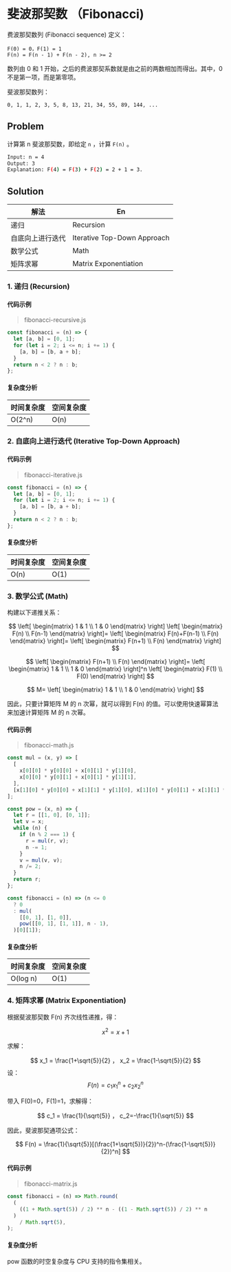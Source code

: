 # 斐波那契数 （Fibonacci)

费波那契数列 (Fibonacci sequence) 定义：

```plain
F(0) = 0，F(1) = 1
F(n) = F(n - 1) + F(n - 2), n >= 2
```

数列由 0 和 1 开始，之后的费波那契系数就是由之前的两数相加而得出。其中，0 不是第一项，而是第零项。

斐波那契数列：

``` bash
0, 1, 1, 2, 3, 5, 8, 13, 21, 34, 55, 89, 144, ...
```

## Problem

计算第 n 斐波那契数，即给定 `n` ，计算 `F(n)` 。

``` bash
Input: n = 4
Output: 3
Explanation: F(4) = F(3) + F(2) = 2 + 1 = 3.
```

## Solution

| 解法             | En                          |
| ---------------- | --------------------------- |
| 递归             | Recursion                   |
| 自底向上进行迭代 | Iterative Top-Down Approach |
| 数学公式         | Math                        |
| 矩阵求幂         | Matrix Exponentiation       |

### 1. 递归 (Recursion)

#### 代码示例

> fibonacci-recursive.js

```js
const fibonacci = (n) => {
  let [a, b] = [0, 1];
  for (let i = 2; i <= n; i += 1) {
    [a, b] = [b, a + b];
  }
  return n < 2 ? n : b;
};
```

#### 复杂度分析

| 时间复杂度 | 空间复杂度 |
| ---------- | ---------- |
| O(2^n)     | O(n)       |

### 2. 自底向上进行迭代 (Iterative Top-Down Approach)

#### 代码示例

> fibonacci-iterative.js

```js
const fibonacci = (n) => {
  let [a, b] = [0, 1];
  for (let i = 2; i <= n; i += 1) {
    [a, b] = [b, a + b];
  }
  return n < 2 ? n : b;
};
```

#### 复杂度分析

| 时间复杂度 | 空间复杂度 |
| ---------- | ---------- |
| O(n)       | O(1)       |

### 3. 数学公式 (Math)

构建以下递推关系：

$$
\left[
\begin{matrix}
1 & 1 \\
1 & 0
\end{matrix} \right]
\left[
\begin{matrix}
F(n) \\
F(n-1)
\end{matrix} \right]=
\left[
\begin{matrix}
F(n)+F(n-1) \\
F(n)
\end{matrix} \right]=
\left[
\begin{matrix}
F(n+1) \\
F(n)
\end{matrix} \right]
$$

$$
\left[
\begin{matrix}
F(n+1) \\
F(n)
\end{matrix} \right]=
\left[
\begin{matrix}
1 & 1 \\
1 & 0
\end{matrix} \right]^n
\left[
\begin{matrix}
F(1) \\
F(0)
\end{matrix} \right]
$$

$$
M=
\left[
\begin{matrix}
1 & 1 \\
1 & 0
\end{matrix} \right]
$$

因此，只要计算矩阵 M 的 n 次幂，就可以得到 F(n) 的值。可以使用快速幂算法来加速计算矩阵 M 的 n 次幂。

#### 代码示例

> fibonacci-math.js

```js
const mul = (x, y) => [
  [
    x[0][0] * y[0][0] + x[0][1] * y[1][0],
    x[0][0] * y[0][1] + x[0][1] * y[1][1],
  ],
  [x[1][0] * y[0][0] + x[1][1] * y[1][0], x[1][0] * y[0][1] + x[1][1] * y[1][1]],
];

const pow = (x, n) => {
  let r = [[1, 0], [0, 1]];
  let v = x;
  while (n) {
    if (n % 2 === 1) {
      r = mul(r, v);
      n -= 1;
    }
    v = mul(v, v);
    n /= 2;
  }
  return r;
};

const fibonacci = (n) => (n <= 0
  ? 0
  : mul(
    [[0, 1], [1, 0]],
    pow([[0, 1], [1, 1]], n - 1),
  )[0][1]);
```

#### 复杂度分析

| 时间复杂度 | 空间复杂度 |
| ---------- | ---------- |
| O(log n)   | O(1)       |

### 4. 矩阵求幂 (Matrix Exponentiation)

根据斐波那契数 F(n) 齐次线性递推，得：

$$
x^2=x+1
$$

求解：

$$
x_1 = \frac{1+\sqrt{5}}{2}
，
x_2 = \frac{1-\sqrt{5}}{2}
$$
设：
$$
F(n)=c_1x_1^n + c_2x_2^n
$$

带入 F(0)=0，F(1)=1，求解得：

$$
c_1 = \frac{1}{\sqrt{5}}
，
c_2=-\frac{1}{\sqrt{5}}
$$

因此，斐波那契通项公式：

$$
F(n) = \frac{1}{\sqrt{5}}[(\frac{1+\sqrt{5})}{2})^n-(\frac{1-\sqrt{5})}{2})^n]
$$

#### 代码示例

> fibonacci-matrix.js

```js
const fibonacci = (n) => Math.round(
  (
    ((1 + Math.sqrt(5)) / 2) ** n - ((1 - Math.sqrt(5)) / 2) ** n
  )
    / Math.sqrt(5),
);

```

#### 复杂度分析

pow 函数的时空复杂度与 CPU 支持的指令集相关。
